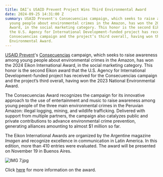```yaml
---
title: DAI’s USAID Prevent Project Wins Third Environmental Award
date: 2024-09-25 14:31:00 Z
summary: USAID Prevent's Consecuencias campaign, which seeks to raise awareness among
  young people about environmental crimes in the Amazon, has won the 2024 Eikon International
  Award, in the social marketing category. This honor is the second Eikon award that
  the U.S. Agency for International Development-funded project has received for the
  Consecuencias campaign and the project’s third overall, having won the 2023 National
  Environmental Award.
---
```


[USAID Prevent](https://www.dai.com/our-work/projects/peru-prevent)'s [Consecuencias](http://www.consecuencias.pe/) campaign, which seeks to raise awareness among young people about environmental crimes in the Amazon, has won the 2024 Eikon International Award, in the social marketing category. This honor is the second Eikon award that the U.S. Agency for International Development-funded project has received for the Consecuencias campaign and the project’s third overall, having won the 2023 National Environmental Award.

The Consecuencias Award recognizes the campaign for its innovative approach to the use of entertainment and music to raise awareness among young people of the three main environmental crimes in the Peruvian Amazon: illegal logging, mining, and wildlife trafficking. Delivered with support from multiple partners, the campaign also catalyzes public and private contributions to advance environmental crime prevention, generating alliances amounting to almost $1 million so far. 

The Eikon International Awards are organized by the Argentine magazine *Imagen* and recognize excellence in communication in Latin America. In this edition, more than 410 entries were evaluated. The award will be presented on November 19 in Buenos Aires.

![IMG 7.jpg](/uploads/IMG%207.jpg)

Click [here](https://premioseikon.com/se-conocieron-los-ganadores-del-eikon-24-la-cita-es-el-19-de-noviembre-en-el-intercontinental/) for more information on the award.



